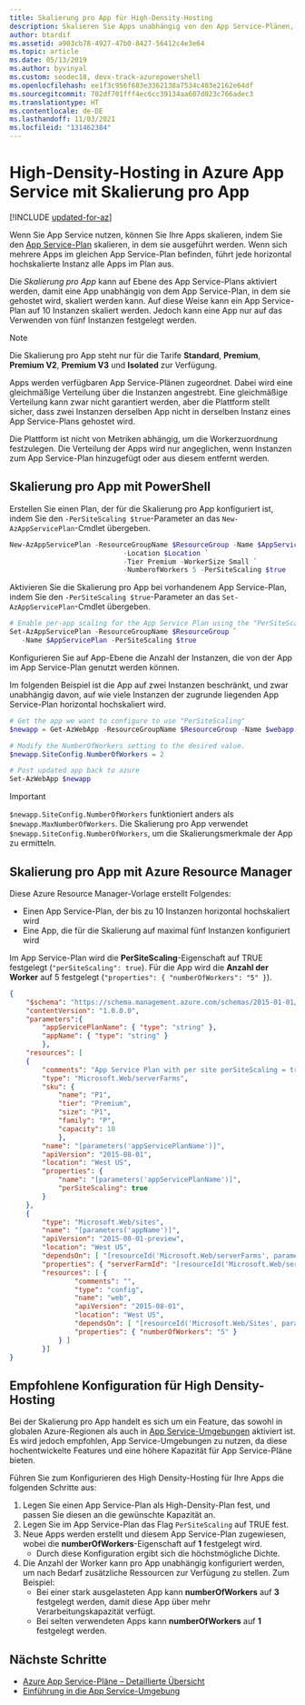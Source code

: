 ```yaml
---
title: Skalierung pro App für High-Density-Hosting
description: Skalieren Sie Apps unabhängig von den App Service-Plänen, und optimieren Sie die horizontal skalierten Instanzen in Ihrem Plan.
author: btardif
ms.assetid: a903cb78-4927-47b0-8427-56412c4e3e64
ms.topic: article
ms.date: 05/13/2019
ms.author: byvinyal
ms.custom: seodec18, devx-track-azurepowershell
ms.openlocfilehash: ee1f3c956f683e3362138a7534c403e2162e64df
ms.sourcegitcommit: 702df701fff4ec6cc39134aa607d023c766adec3
ms.translationtype: HT
ms.contentlocale: de-DE
ms.lasthandoff: 11/03/2021
ms.locfileid: "131462384"
---
```

# <a name="high-density-hosting-on-azure-app-service-using-per-app-scaling"></a>High-Density-Hosting in Azure App Service mit Skalierung pro App

[!INCLUDE [updated-for-az](../../includes/updated-for-az.md)]

Wenn Sie App Service nutzen, können Sie Ihre Apps skalieren, indem Sie den [App Service-Plan](overview-hosting-plans.md) skalieren, in dem sie ausgeführt werden. Wenn sich mehrere Apps im gleichen App Service-Plan befinden, führt jede horizontal hochskalierte Instanz alle Apps im Plan aus.

Die *Skalierung pro App* kann auf Ebene des App Service-Plans aktiviert werden, damit eine App unabhängig von dem App Service-Plan, in dem sie gehostet wird, skaliert werden kann. Auf diese Weise kann ein App Service-Plan auf 10 Instanzen skaliert werden. Jedoch kann eine App nur auf das Verwenden von fünf Instanzen festgelegt werden.

> [!NOTE]
> Die Skalierung pro App steht nur für die Tarife **Standard**, **Premium**, **Premium V2**, **Premium V3** und **Isolated** zur Verfügung.
>

Apps werden verfügbaren App Service-Plänen zugeordnet. Dabei wird eine gleichmäßige Verteilung über die Instanzen angestrebt. Eine gleichmäßige Verteilung kann zwar nicht garantiert werden, aber die Plattform stellt sicher, dass zwei Instanzen derselben App nicht in derselben Instanz eines App Service-Plans gehostet wird.

Die Plattform ist nicht von Metriken abhängig, um die Workerzuordnung festzulegen. Die Verteilung der Apps wird nur angeglichen, wenn Instanzen zum App Service-Plan hinzugefügt oder aus diesem entfernt werden.

## <a name="per-app-scaling-using-powershell"></a>Skalierung pro App mit PowerShell

Erstellen Sie einen Plan, der für die Skalierung pro App konfiguriert ist, indem Sie den ```-PerSiteScaling $true```-Parameter an das ```New-AzAppServicePlan```-Cmdlet übergeben.

```powershell
New-AzAppServicePlan -ResourceGroupName $ResourceGroup -Name $AppServicePlan `
                            -Location $Location `
                            -Tier Premium -WorkerSize Small `
                            -NumberofWorkers 5 -PerSiteScaling $true
```

Aktivieren Sie die Skalierung pro App bei vorhandenem App Service-Plan, indem Sie den `-PerSiteScaling $true`-Parameter an das ```Set-AzAppServicePlan```-Cmdlet übergeben.

```powershell
# Enable per-app scaling for the App Service Plan using the "PerSiteScaling" parameter.
Set-AzAppServicePlan -ResourceGroupName $ResourceGroup `
   -Name $AppServicePlan -PerSiteScaling $true
```

Konfigurieren Sie auf App-Ebene die Anzahl der Instanzen, die von der App im App Service-Plan genutzt werden können.

Im folgenden Beispiel ist die App auf zwei Instanzen beschränkt, und zwar unabhängig davon, auf wie viele Instanzen der zugrunde liegenden App Service-Plan horizontal hochskaliert wird.

```powershell
# Get the app we want to configure to use "PerSiteScaling"
$newapp = Get-AzWebApp -ResourceGroupName $ResourceGroup -Name $webapp

# Modify the NumberOfWorkers setting to the desired value.
$newapp.SiteConfig.NumberOfWorkers = 2

# Post updated app back to azure
Set-AzWebApp $newapp
```

> [!IMPORTANT]
> `$newapp.SiteConfig.NumberOfWorkers` funktioniert anders als `$newapp.MaxNumberOfWorkers`. Die Skalierung pro App verwendet `$newapp.SiteConfig.NumberOfWorkers`, um die Skalierungsmerkmale der App zu ermitteln.

## <a name="per-app-scaling-using-azure-resource-manager"></a>Skalierung pro App mit Azure Resource Manager

Diese Azure Resource Manager-Vorlage erstellt Folgendes:

- Einen App Service-Plan, der bis zu 10 Instanzen horizontal hochskaliert wird
- Eine App, die für die Skalierung auf maximal fünf Instanzen konfiguriert wird

Im App Service-Plan wird die **PerSiteScaling**-Eigenschaft auf TRUE festgelegt (`"perSiteScaling": true`). Für die App wird die **Anzahl der Worker** auf 5 festgelegt (`"properties": { "numberOfWorkers": "5" }`).

```json
{
    "$schema": "https://schema.management.azure.com/schemas/2015-01-01/deploymentTemplate.json#",
    "contentVersion": "1.0.0.0",
    "parameters":{
        "appServicePlanName": { "type": "string" },
        "appName": { "type": "string" }
        },
    "resources": [
    {
        "comments": "App Service Plan with per site perSiteScaling = true",
        "type": "Microsoft.Web/serverFarms",
        "sku": {
            "name": "P1",
            "tier": "Premium",
            "size": "P1",
            "family": "P",
            "capacity": 10
            },
        "name": "[parameters('appServicePlanName')]",
        "apiVersion": "2015-08-01",
        "location": "West US",
        "properties": {
            "name": "[parameters('appServicePlanName')]",
            "perSiteScaling": true
        }
    },
    {
        "type": "Microsoft.Web/sites",
        "name": "[parameters('appName')]",
        "apiVersion": "2015-08-01-preview",
        "location": "West US",
        "dependsOn": [ "[resourceId('Microsoft.Web/serverFarms', parameters('appServicePlanName'))]" ],
        "properties": { "serverFarmId": "[resourceId('Microsoft.Web/serverFarms', parameters('appServicePlanName'))]" },
        "resources": [ {
                "comments": "",
                "type": "config",
                "name": "web",
                "apiVersion": "2015-08-01",
                "location": "West US",
                "dependsOn": [ "[resourceId('Microsoft.Web/Sites', parameters('appName'))]" ],
                "properties": { "numberOfWorkers": "5" }
            } ]
        }]
}
```

## <a name="recommended-configuration-for-high-density-hosting"></a>Empfohlene Konfiguration für High Density-Hosting

Bei der Skalierung pro App handelt es sich um ein Feature, das sowohl in globalen Azure-Regionen als auch in [App Service-Umgebungen](environment/app-service-app-service-environment-intro.md) aktiviert ist. Es wird jedoch empfohlen, App Service-Umgebungen zu nutzen, da diese hochentwickelte Features und eine höhere Kapazität für App Service-Pläne bieten.  

Führen Sie zum Konfigurieren des High Density-Hosting für Ihre Apps die folgenden Schritte aus:

1. Legen Sie einen App Service-Plan als High-Density-Plan fest, und passen Sie diesen an die gewünschte Kapazität an.
1. Legen Sie im App Service-Plan das Flag `PerSiteScaling` auf TRUE fest.
1. Neue Apps werden erstellt und diesem App Service-Plan zugewiesen, wobei die **numberOfWorkers**-Eigenschaft auf **1** festgelegt wird.
   - Durch diese Konfiguration ergibt sich die höchstmögliche Dichte.
1. Die Anzahl der Worker kann pro App unabhängig konfiguriert werden, um nach Bedarf zusätzliche Ressourcen zur Verfügung zu stellen. Zum Beispiel:
   - Bei einer stark ausgelasteten App kann **numberOfWorkers** auf **3** festgelegt werden, damit diese App über mehr Verarbeitungskapazität verfügt.
   - Bei selten verwendeten Apps kann **numberOfWorkers** auf **1** festgelegt werden.

## <a name="next-steps"></a>Nächste Schritte

- [Azure App Service-Pläne – Detaillierte Übersicht](overview-hosting-plans.md)
- [Einführung in die App Service-Umgebung](environment/app-service-app-service-environment-intro.md)
